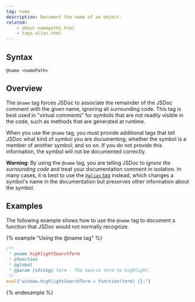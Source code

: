 ```yaml
---
tag: name
description: Document the name of an object.
related:
    - about-namepaths.html
    - tags-alias.html
---
```


## Syntax
`@name <namePath>`


## Overview

The `@name` tag forces JSDoc to associate the remainder of the JSDoc comment with the given name,
ignoring all surrounding code. This tag is best used in "virtual comments" for symbols that are not
readily visible in the code, such as methods that are generated at runtime.

When you use the `@name` tag, you must provide additional tags that tell JSDoc what kind of symbol you
are documenting; whether the symbol is a member of another symbol; and so on. If you do not provide
this information, the symbol will not be documented correctly.

**Warning**: By using the `@name` tag, you are telling JSDoc to _ignore the surrounding code_ and
treat your documentation comment in isolation. In many cases, it is best to use the
[`@alias` tag][alias-tag] instead, which changes a symbol's name in the documentation but preserves
other information about the symbol.

[alias-tag]: tags-alias.html


## Examples

The following example shows how to use the `@name` tag to document a function that JSDoc would not
normally recognize.

{% example "Using the @name tag" %}

```js
/**
 * @name highlightSearchTerm
 * @function
 * @global
 * @param {string} term - The search term to highlight.
 */
eval("window.highlightSearchTerm = function(term) {};")
```
{% endexample %}
